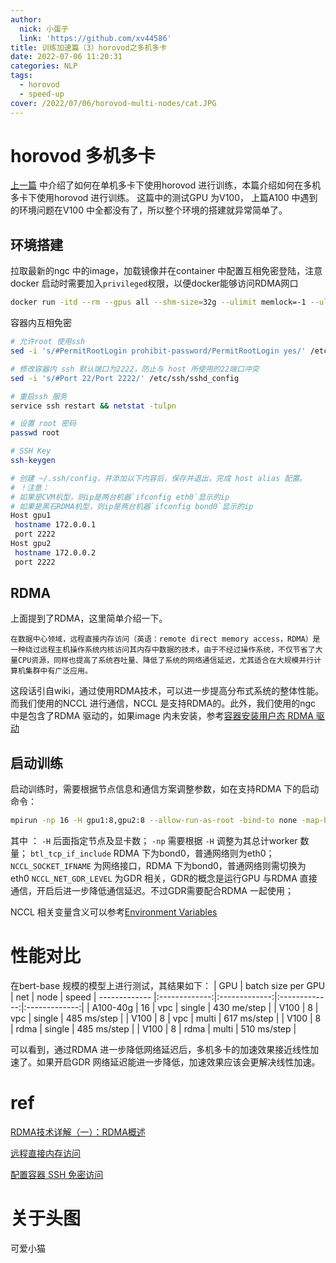 ```yaml
---
author:
  nick: 小蛋子
  link: 'https://github.com/xv44586'
title: 训练加速篇（3）horovod之多机多卡
date: 2022-07-06 11:20:31
categories: NLP
tags:
  - horovod
  - speed-up
cover: /2022/07/06/horovod-multi-nodes/cat.JPG
---
```

<!-- toc -->

# horovod 多机多卡
[上一篇](https://xv44586.github.io/2022/05/25/horovod/) 中介绍了如何在单机多卡下使用horovod 进行训练，本篇介绍如何在多机多卡下使用horovod 进行训练。
这篇中的测试GPU 为V100， 上篇A100 中遇到的环境问题在V100 中全都没有了，所以整个环境的搭建就异常简单了。
## 环境搭建
拉取最新的ngc 中的image，加载镜像并在container 中配置互相免密登陆，注意docker 启动时需要加入<code>privileged</code>权限，以便docker能够访问RDMA网口
```bash
docker run -itd --rm --gpus all --shm-size=32g --ulimit memlock=-1 --ulimit stack=67108864 --net=host --privileged -v /data:/data --name horovod tensorflow:22.06-tf1-py3
```
容器内互相免密
```bash
# 允许root 使用ssh
sed -i 's/#PermitRootLogin prohibit-password/PermitRootLogin yes/' /etc/ssh/sshd_config

# 修改容器内 ssh 默认端口为2222，防止与 host 所使用的22端口冲突
sed -i 's/#Port 22/Port 2222/' /etc/ssh/sshd_config

# 重启ssh 服务
service ssh restart && netstat -tulpn

# 设置 root 密码
passwd root

# SSH Key
ssh-keygen

# 创建 ~/.ssh/config，并添加以下内容后，保存并退出，完成 host alias 配置。
# ！注意：
# 如果是CVM机型，则ip是两台机器`ifconfig eth0`显示的ip
# 如果是黑石RDMA机型，则ip是两台机器`ifconfig bond0`显示的ip
Host gpu1
 hostname 172.0.0.1
 port 2222
Host gpu2
 hostname 172.0.0.2
 port 2222
```

## RDMA
上面提到了RDMA，这里简单介绍一下。
```
在数据中心领域，远程直接内存访问（英语：remote direct memory access，RDMA）是一种绕过远程主机操作系统内核访问其内存中数据的技术，由于不经过操作系统，不仅节省了大量CPU资源，同样也提高了系统吞吐量、降低了系统的网络通信延迟，尤其适合在大规模并行计算机集群中有广泛应用。
```
这段话引自wiki，通过使用RDMA技术，可以进一步提高分布式系统的整体性能。而我们使用的NCCL 进行通信，NCCL 是支持RDMA的。此外，我们使用的ngc 中是包含了RDMA 驱动的，如果image 内未安装，参考[容器安装用户态 RDMA 驱动](https://cloud.tencent.com/document/product/1573/74101)

## 启动训练
启动训练时，需要根据节点信息和通信方案调整参数，如在支持RDMA 下的启动命令：
```bash
mpirun -np 16 -H gpu1:8,gpu2:8 --allow-run-as-root -bind-to none -map-by slot -x NCCL_DEBUG=INFO -x NCCL_IB_DISABLE=0 -x NCCL_SOCKET_IFNAME=bond0 -x NCCL_IB_GID_INDEX=3 -x NCCL_NET_GDR_LEVEL=0 -x LD_LIBRARY_PATH -x PATH -mca pml ob1 -mca btl_tcp_if_include bond0 -mca btl ^openib python3 train.py
```
其中 ：
`-H` 后面指定节点及显卡数；
`-np` 需要根据 `-H` 调整为其总计worker 数量；
`btl_tcp_if_include` RDMA 下为bond0，普通网络则为eth0；
`NCCL_SOCKET_IFNAME` 为网络接口，RDMA 下为bond0，普通网络则需切换为 eth0
`NCCL_NET_GDR_LEVEL` 为GDR 相关，GDR的概念是运行GPU 与RDMA 直接通信，开启后进一步降低通信延迟。不过GDR需要配合RDMA 一起使用；

NCCL 相关变量含义可以参考[Environment Variables](https://docs.nvidia.com/deeplearning/nccl/user-guide/docs/env.html)


# 性能对比
在bert-base 规模的模型上进行测试，其结果如下：
|  GPU | batch size per GPU |   net  |  node           | speed
| ------------- |:-------------:|:-------------:|:-------------:|:-------------:|
| A100-40g    | 16 | vpc | single | 430 me/step |
| V100        | 8  | vpc | single | 485 ms/step |
| V100        | 8  | vpc | multi  | 617 ms/step |
| V100        | 8  | rdma | single | 485 ms/step |
| V100        | 8  | rdma | multi | 510 ms/step |

可以看到，通过RDMA 进一步降低网络延迟后，多机多卡的加速效果接近线性加速了。如果开启GDR 网络延迟能进一步降低，加速效果应该会更解决线性加速。

# ref
[RDMA技术详解（一）：RDMA概述](https://zhuanlan.zhihu.com/p/55142557)

[远程直接内存访问](https://zh.m.wikipedia.org/zh-hans/%E8%BF%9C%E7%A8%8B%E7%9B%B4%E6%8E%A5%E5%86%85%E5%AD%98%E8%AE%BF%E9%97%AE)

[配置容器 SSH 免密访问](https://cloud.tencent.com/document/product/1573/74100)

# 关于头图
可爱小猫